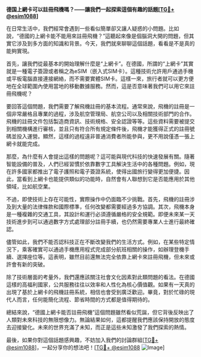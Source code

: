 **德国上網卡可以註冊飛機嗎？——讓我們一起探索這個有趣的話題[[TG💪+ @esim1088](https://t.me/s/esim1088)]**

在日常生活中，我們經常會遇到一些看似簡單卻又讓人疑惑的小問題。比如說，“德國的上網卡能不能用來註冊飛機？”這聽起來像是個腦洞大開的問題，但其實它涉及到多方面的知識和背景。今天，我們就來聊聊這個話題，看看是不是真的能夠實現。

首先，讓我們從最基本的開始理解什麼是“上網卡”。在德國，所謂的“上網卡”其實就是一種電子簽證或者稱之為eSIM（嵌入式SIM卡）。這種技術允許用戶通過手機或平板電腦直接連接網絡，而不需要實體SIM卡。這樣一來，旅行者就可以更方便地在全球範圍內使用當地的移動數據服務。然而，這是否意味著我們可以用它來註冊飛機呢？

要回答這個問題，我們需要了解飛機註冊的基本流程。通常來說，飛機的註冊是一個非常嚴格且專業的過程，涉及航空管理局、航空公司以及相關技術部門的合作。飛機的註冊文件包括製造商資訊、技術規格、安全認證等等。這些資料需要被提交到相關機構進行審核，並且只有符合所有規定條件後，飛機才能獲得正式的註冊號碼並投入運營。顯然，這樣的過程遠非普通消費者所能參與，更不用說僅憑一張上網卡就能完成。

那麼，為什麼有人會提出這樣的問題呢？這可能與現代科技的快速發展有關。隨著智能設備的普及，人們已經習慣於依靠數字工具解決生活中的各種問題。例如，現在許多國家都推出了電子護照和電子簽證系統，使得出國旅行變得更加便捷。因此，當看到上網卡也能提供類似的功能時，自然會有人聯想到它是否能應用於其他領域，比如航空業。

不過，即使技術上存在可能性，實際操作中仍面臨不少挑戰。首先，飛機的註冊涉及到大量的法律條款和國際標準，任何改變都需要經過多方協調。其次，飛機本身是一種複雜的交通工具，其設計和運行必須遵循嚴格的安全規範。即便未來某一天技術進步到可以通過數字方式處理部分註冊手續，也仍然需要專業人士進行最終確認。

儘管如此，我們不能否認科技正在不斷改變我們的生活方式。例如，在某些特定情況下，乘客確實可以通過手機應用程式完成部分航班相關的操作，如辦理登機手續、選擇座位等。這表明，雖然目前還無法完全依靠上網卡來註冊飛機，但未來或許會有新的突破。

除了技術層面的考量外，我們還應該關注社會文化因素對此類問題的看法。在德國這樣的高福利國家，公共服務往往以效率和人性化為核心價值觀。如果有一天真的出現了基於上網卡的飛機註冊系統，相信也會受到廣泛歡迎。畢竟，對於忙碌的現代人而言，任何能簡化流程、節省時間的方式都是值得期待的。

總結來說，“德國上網卡能否註冊飛機”這個問題雖然看似荒誕，但它背後反映出了人類對未來科技的無限想像力。無論結果如何，這都提醒我們應該保持開放的態度去迎接變化。未來的世界充滿了未知，而正是這些未知激發了我們探索的熱情。

最後，如果你對這個話題感興趣，不妨加入我們的討論群組[[TG💪+ @esim1088](https://t.me/s/esim1088)]，一起分享你的想法吧！[[TG💪+ @esim1088](https://t.me/s/esim1088) ![Image](https://i.postimg.cc/4NQfJmqS/Snipaste-2025-05-13-00-14-12.png)]